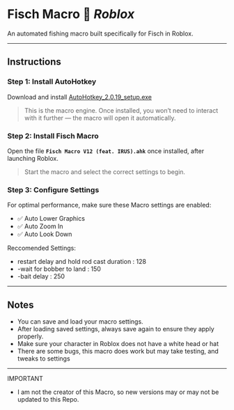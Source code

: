 # Fisch Macro 🎣 *Roblox*

An automated fishing macro built specifically for Fisch in Roblox.

---

## Instructions

### Step 1: Install AutoHotkey  
Download and install [AutoHotkey_2.0.19_setup.exe](https://www.autohotkey.com/)  
> This is the macro engine. Once installed, you won’t need to interact with it further — the macro will open it automatically.

### Step 2: Install Fisch Macro  
Open the file **`Fisch Macro V12 (feat. IRUS).ahk`** once installed, after launching Roblox.  
> Start the macro and select the correct settings to begin.

### Step 3: Configure Settings  
For optimal performance, make sure these Macro settings are enabled:  
- ✅ Auto Lower Graphics  
- ✅ Auto Zoom In  
- ✅ Auto Look Down

Reccomended Settings:
- restart delay and hold rod  cast duration : 128
- -wait for bobber to land : 150
- -bait delay : 250
---

## Notes  
- You can save and load your macro settings.  
- After loading saved settings, always save again to ensure they apply properly.
- Make sure your character in Roblox does not have a white head or hat
- There are some bugs, this macro does work but may take testing, and tweaks to settings
  
---
IMPORTANT
- I am not the creator of this Macro, so new versions may or may not be updated to this Repo.
